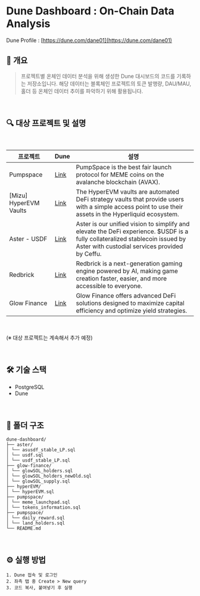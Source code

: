 # Dune Dashboard : On-Chain Data Analysis

Dune Profile : [https://dune.com/dane01](https://dune.com/dane01)
<br/>

## 📌 개요
> 프로젝트별 온체인 데이터 분석을 위해 생성한 Dune 대시보드의 코드를 기록하는 저장소입니다. 해당 데이터는 블록체인 프로젝트의 토큰 발행량, DAU/MAU, 홀더 등 온체인 데이터 추이를 파악하기 위해 활용됩니다.
<br/>

## 🔍 대상 프로젝트 및 설명

<br/>

| 프로젝트 | Dune | 설명 |
|------|---------|-------------|
| Pumpspace | [Link](https://dune.com/dane01/pumpspace) | PumpSpace is the best fair launch protocol for MEME coins on the avalanche blockchain (AVAX). |
| [Mizu] HyperEVM Vaults | [Link](https://dune.com/dane01/mizu-hyperevm-royco) | The HyperEVM vaults are automated DeFi strategy vaults that provide users with a simple access point to use their assets in the Hyperliquid ecosystem. |
| Aster - USDF | [Link](https://dune.com/dane01/aster-usdf) | Aster is our unified vision to simplify and elevate the DeFi experience. $USDF is a fully collateralized stablecoin issued by Aster with custodial services provided by Ceffu. |
| Redbrick | [Link](https://dune.com/dane01/redbrick) | Redbrick is a next-generation gaming engine powered by AI, making game creation faster, easier, and more accessible to everyone. |
| Glow Finance | [Link](https://dune.com/dane01/glow-finance) | Glow Finance offers advanced DeFi solutions designed to maximize capital efficiency and optimize yield strategies. |
  
<br/>

(※ 대상 프로젝트는 계속해서 추가 예정)

<br/>

## 🛠️ 기술 스택
- PostgreSQL
- Dune
<br/>

## 📁 폴더 구조
```text
dune-dashboard/
├── aster/
│ └── asusdf_stable_LP.sql
│ └── usdf.sql
│ └── usdf_stable_LP.sql
├── glow-finance/
│ └── glowSOL_holders.sql
│ └── glowSOL_holders_newOld.sql
│ └── glowSOL_supply.sql
├── hyperEVM/
│ └── hyperEVM.sql
├── pumpspace/
│ └── meme_launchpad.sql
│ └── tokens_information.sql
├── pumpspace/
│ └── daily_reward.sql
│ └── land_holders.sql
└── README.md
```

<br/>

## ⚙️ 실행 방법
```text
1. Dune 접속 및 로그인
2. 좌측 탭 중 Create > New query
3. 코드 복사, 붙여넣기 후 실행
```

<br/>

